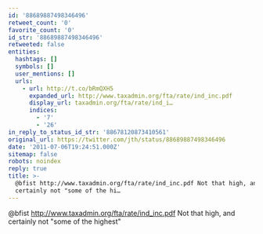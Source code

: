 ```yaml
---
id: '88689887498346496'
retweet_count: '0'
favorite_count: '0'
id_str: '88689887498346496'
retweeted: false
entities:
  hashtags: []
  symbols: []
  user_mentions: []
  urls:
    - url: http://t.co/bRmQXH5
      expanded_url: http://www.taxadmin.org/fta/rate/ind_inc.pdf
      display_url: taxadmin.org/fta/rate/ind_i…
      indices:
        - '7'
        - '26'
in_reply_to_status_id_str: '88678120873410561'
original_url: https://twitter.com/jth/status/88689887498346496
date: '2011-07-06T19:24:51.000Z'
sitemap: false
robots: noindex
reply: true
title: >-
  @bfist http://www.taxadmin.org/fta/rate/ind_inc.pdf Not that high, and
  certainly not "some of the hi…
---
```


@bfist http://www.taxadmin.org/fta/rate/ind_inc.pdf Not that high, and certainly not "some of the highest"